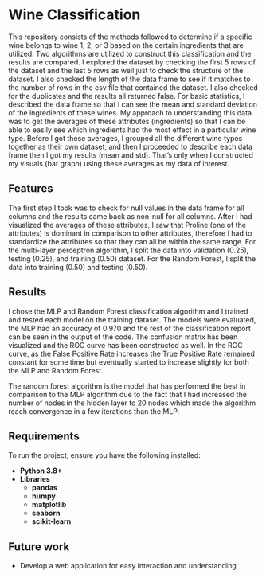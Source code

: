 # Wine Classification
This repository consists of the methods followed to determine if a specific wine belongs to wine 1, 2, or 3
based on the certain ingredients that are utilized. Two algorithms are utilized to construct this classification 
and the results are compared. I explored the dataset by checking the first 5 rows of the dataset and the last 5 
rows as well just to check the structure of the dataset. I also checked the length of the data frame to see if it
matches to the number of rows in the csv file that contained the dataset. I also checked for the duplicates and the 
results all returned false. For basic statistics, I described the data frame so that I can see the mean and standard 
deviation of the ingredients of these wines. My approach to understanding this data was to get the averages of these 
attributes (ingredients) so that I can be able to easily see which ingredients had the most effect in a particular 
wine type. Before I got these averages, I grouped all the different wine types together as their own dataset, and then
I proceeded to describe each data frame then I got my results (mean and std). That’s only when I constructed my visuals
(bar graph) using these averages as my data of interest.

## Features
The first step I took was to check for null values in the data frame for all columns and the results came back as non-null
for all columns. After I had visualized the averages of these attributes, I saw that Proline (one of the attributes) is
dominant in comparison to other attributes, therefore I had to standardize the attributes so that they can all be within the 
same range.  For the multi-layer perceptron algorithm, I split the data into validation (0.25), testing (0.25), and training (0.50)
dataset. For the Random Forest, I split the data into training (0.50) and testing (0.50).

## Results
I chose the MLP and Random Forest classification algorithm and I trained and tested each model on the training dataset.
The models were evaluated, the MLP had an accuracy of 0.970 and the rest of the classification report can be seen in the
output of the code. The confusion matrix has been visualized and the ROC curve has been constructed as well. In the ROC 
curve, as the False Positive Rate increases the True Positive Rate remained constant for some time but eventually started
to increase slightly for both the MLP and Random Forest.

The random forest algorithm is the model that has performed the best in comparison to the MLP algorithm due to the fact that
I had increased the number of nodes in the hidden layer to 20 nodes which made the algorithm reach convergence in a few 
iterations than the MLP.

## Requirements
To run the project, ensure you have the following installed:

- **Python 3.8+**
- **Libraries**
  - **pandas**
  - **numpy**
  - **matplotlib**
  - **seaborn**
  - **scikit-learn**
    
## Future work
- Develop a web application for easy interaction and understanding
